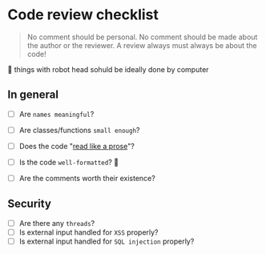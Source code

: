 # Code review checklist

> No comment should be personal. No comment should be made about the author or the reviewer. A review always must always be about the code!

🤖 things with robot head sohuld be ideally done by computer

## In general

- [ ] Are `names meaningful`?
- [ ] Are classes/functions `small enough`?
- [ ] Does the code "[read like a prose](https://www.goodreads.com/quotes/7029841-clean-code-is-simple-and-direct-clean-code-reads-like)"?
- [ ] Is the code `well-formatted`? 🤖
- [ ] Are the comments worth their existence?


## Security

- [ ] Are there any `threads`?
- [ ] Is external input handled for `XSS` properly?
- [ ] Is external input handled for `SQL injection` properly?
